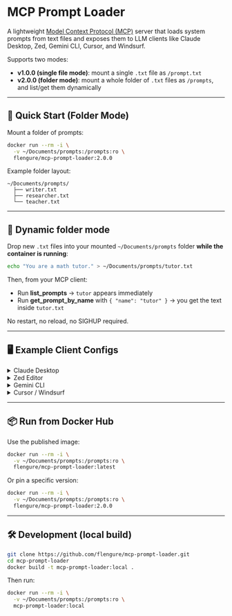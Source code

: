 # MCP Prompt Loader

A lightweight [Model Context Protocol (MCP)](https://modelcontextprotocol.io) server that loads system prompts from text files and exposes them to LLM clients like Claude Desktop, Zed, Gemini CLI, Cursor, and Windsurf.

Supports two modes:

- **v1.0.0 (single file mode)**: mount a single `.txt` file as `/prompt.txt`
- **v2.0.0 (folder mode)**: mount a whole folder of `.txt` files as `/prompts`, and list/get them dynamically

---

## 🚀 Quick Start (Folder Mode)

Mount a folder of prompts:

```bash
docker run --rm -i \
  -v ~/Documents/prompts:/prompts:ro \
  flengure/mcp-prompt-loader:2.0.0
```

Example folder layout:

```
~/Documents/prompts/
  ├── writer.txt
  ├── researcher.txt
  └── teacher.txt
```

---

## 🔄 Dynamic folder mode

Drop new `.txt` files into your mounted `~/Documents/prompts` folder **while the container is running**:

```bash
echo "You are a math tutor." > ~/Documents/prompts/tutor.txt
```

Then, from your MCP client:

- Run **list_prompts** → `tutor` appears immediately
- Run **get_prompt_by_name** with `{ "name": "tutor" }` → you get the text inside `tutor.txt`

No restart, no reload, no SIGHUP required.

---

## 🖥️ Example Client Configs

<details>
<summary>Claude Desktop</summary>

```json
{
  "mcpServers": {
    "prompts: Folder": {
      "type": "stdio",
      "command": "docker",
      "args": [
        "run","--rm","-i",
        "-v","/Users/tg/Documents/prompts:/prompts:ro",
        "flengure/mcp-prompt-loader:2.0.0"
      ]
    }
  }
}
```
</details>

<details>
<summary>Zed Editor</summary>

```json
{
  "context_servers": {
    "prompts: Folder": {
      "source": "custom",
      "command": "docker",
      "args": [
        "run","--rm","-i",
        "-v","/Users/tg/Documents/prompts:/prompts:ro",
        "flengure/mcp-prompt-loader:2.0.0"
      ]
    }
  }
}
```
</details>

<details>
<summary>Gemini CLI</summary>

```json
{
  "mcpServers": {
    "prompts: Folder": {
      "type": "stdio",
      "command": "docker",
      "args": [
        "run","--rm","-i",
        "-v","/Users/tg/Documents/prompts:/prompts:ro",
        "flengure/mcp-prompt-loader:2.0.0"
      ]
    }
  }
}
```
</details>

<details>
<summary>Cursor / Windsurf</summary>

```json
{
  "mcpServers": {
    "prompts: Folder": {
      "type": "stdio",
      "command": "docker",
      "args": [
        "run","--rm","-i",
        "-v","/Users/tg/Documents/prompts:/prompts:ro",
        "flengure/mcp-prompt-loader:2.0.0"
      ]
    }
  }
}
```
</details>

---

## 📦 Run from Docker Hub

Use the published image:

```bash
docker run --rm -i \
  -v ~/Documents/prompts:/prompts:ro \
  flengure/mcp-prompt-loader:latest
```

Or pin a specific version:

```bash
docker run --rm -i \
  -v ~/Documents/prompts:/prompts:ro \
  flengure/mcp-prompt-loader:2.0.0
```

---

## 🛠️ Development (local build)

```bash
git clone https://github.com/flengure/mcp-prompt-loader.git
cd mcp-prompt-loader
docker build -t mcp-prompt-loader:local .
```

Then run:

```bash
docker run --rm -i \
  -v ~/Documents/prompts:/prompts:ro \
  mcp-prompt-loader:local
```
